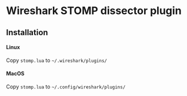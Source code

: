 Wireshark STOMP dissector plugin
================================

## Installation

#### Linux
Copy `stomp.lua` to `~/.wireshark/plugins/`

#### MacOS
Copy `stomp.lua` to `~/.config/wireshark/plugins/`
